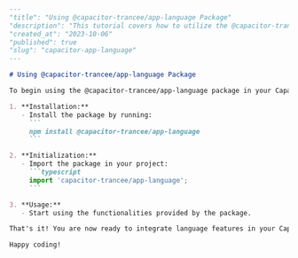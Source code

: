 ```markdown
---
"title": "Using @capacitor-trancee/app-language Package"
"description": "This tutorial covers how to utilize the @capacitor-trancee/app-language package in your Capacitor app."
"created_at": "2023-10-06"
"published": true
"slug": "capacitor-app-language"
---

# Using @capacitor-trancee/app-language Package

To begin using the @capacitor-trancee/app-language package in your Capacitor app, follow these steps:

1. **Installation:**
   - Install the package by running: 
     ```
     npm install @capacitor-trancee/app-language
     ```

2. **Initialization:**
   - Import the package in your project:
     ```typescript
     import 'capacitor-trancee/app-language';     
     ```

3. **Usage:**
   - Start using the functionalities provided by the package.

That's it! You are now ready to integrate language features in your Capacitor app using @capacitor-trancee/app-language.

Happy coding!
```
```